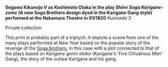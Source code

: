 **Segawa Kikunojo V as Koshimoto Otaka in the play _Shiire Soga Karigane-zome_ (A new Soga Brothers design dyed in the Karigane Gang style) performed at the Nakamura Theatre in 01/1820**
_Kunisada 3_

Private collection

This print is probably part of a triptych. It depicts a scene from one of the many plays performed at New Year based on the popular story of the revenge of the [Soga brothers,](/exhibition/group-6) in this case with a plot connected to that of the plays based on _Karigane gonin otoko_ (Karigane's 'Five Chivalrous Men' Gang), the story of the outlaw Karigane and his gang.
